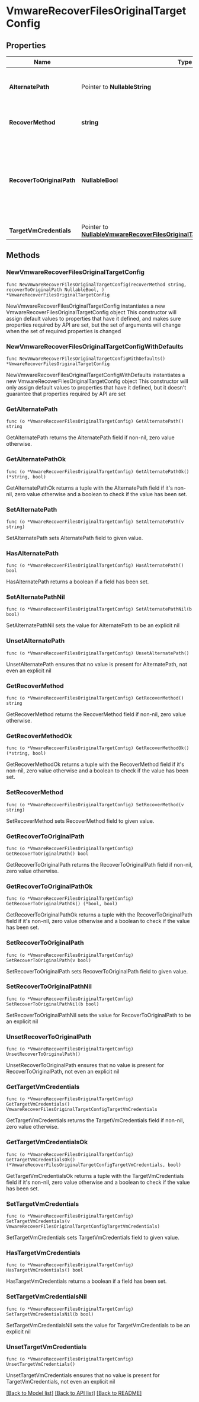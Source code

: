 # VmwareRecoverFilesOriginalTargetConfig

## Properties

Name | Type | Description | Notes
------------ | ------------- | ------------- | -------------
**AlternatePath** | Pointer to **NullableString** | Specifies the alternate path location to recover files to. | [optional] 
**RecoverMethod** | **string** | Specifies the method to recover files and folders. | 
**RecoverToOriginalPath** | **NullableBool** | Specifies whether to recover files and folders to the original path location. If false, alternatePath must be specified. | 
**TargetVmCredentials** | Pointer to [**NullableVmwareRecoverFilesOriginalTargetConfigTargetVmCredentials**](VmwareRecoverFilesOriginalTargetConfigTargetVmCredentials.md) |  | [optional] 

## Methods

### NewVmwareRecoverFilesOriginalTargetConfig

`func NewVmwareRecoverFilesOriginalTargetConfig(recoverMethod string, recoverToOriginalPath NullableBool, ) *VmwareRecoverFilesOriginalTargetConfig`

NewVmwareRecoverFilesOriginalTargetConfig instantiates a new VmwareRecoverFilesOriginalTargetConfig object
This constructor will assign default values to properties that have it defined,
and makes sure properties required by API are set, but the set of arguments
will change when the set of required properties is changed

### NewVmwareRecoverFilesOriginalTargetConfigWithDefaults

`func NewVmwareRecoverFilesOriginalTargetConfigWithDefaults() *VmwareRecoverFilesOriginalTargetConfig`

NewVmwareRecoverFilesOriginalTargetConfigWithDefaults instantiates a new VmwareRecoverFilesOriginalTargetConfig object
This constructor will only assign default values to properties that have it defined,
but it doesn't guarantee that properties required by API are set

### GetAlternatePath

`func (o *VmwareRecoverFilesOriginalTargetConfig) GetAlternatePath() string`

GetAlternatePath returns the AlternatePath field if non-nil, zero value otherwise.

### GetAlternatePathOk

`func (o *VmwareRecoverFilesOriginalTargetConfig) GetAlternatePathOk() (*string, bool)`

GetAlternatePathOk returns a tuple with the AlternatePath field if it's non-nil, zero value otherwise
and a boolean to check if the value has been set.

### SetAlternatePath

`func (o *VmwareRecoverFilesOriginalTargetConfig) SetAlternatePath(v string)`

SetAlternatePath sets AlternatePath field to given value.

### HasAlternatePath

`func (o *VmwareRecoverFilesOriginalTargetConfig) HasAlternatePath() bool`

HasAlternatePath returns a boolean if a field has been set.

### SetAlternatePathNil

`func (o *VmwareRecoverFilesOriginalTargetConfig) SetAlternatePathNil(b bool)`

 SetAlternatePathNil sets the value for AlternatePath to be an explicit nil

### UnsetAlternatePath
`func (o *VmwareRecoverFilesOriginalTargetConfig) UnsetAlternatePath()`

UnsetAlternatePath ensures that no value is present for AlternatePath, not even an explicit nil
### GetRecoverMethod

`func (o *VmwareRecoverFilesOriginalTargetConfig) GetRecoverMethod() string`

GetRecoverMethod returns the RecoverMethod field if non-nil, zero value otherwise.

### GetRecoverMethodOk

`func (o *VmwareRecoverFilesOriginalTargetConfig) GetRecoverMethodOk() (*string, bool)`

GetRecoverMethodOk returns a tuple with the RecoverMethod field if it's non-nil, zero value otherwise
and a boolean to check if the value has been set.

### SetRecoverMethod

`func (o *VmwareRecoverFilesOriginalTargetConfig) SetRecoverMethod(v string)`

SetRecoverMethod sets RecoverMethod field to given value.


### GetRecoverToOriginalPath

`func (o *VmwareRecoverFilesOriginalTargetConfig) GetRecoverToOriginalPath() bool`

GetRecoverToOriginalPath returns the RecoverToOriginalPath field if non-nil, zero value otherwise.

### GetRecoverToOriginalPathOk

`func (o *VmwareRecoverFilesOriginalTargetConfig) GetRecoverToOriginalPathOk() (*bool, bool)`

GetRecoverToOriginalPathOk returns a tuple with the RecoverToOriginalPath field if it's non-nil, zero value otherwise
and a boolean to check if the value has been set.

### SetRecoverToOriginalPath

`func (o *VmwareRecoverFilesOriginalTargetConfig) SetRecoverToOriginalPath(v bool)`

SetRecoverToOriginalPath sets RecoverToOriginalPath field to given value.


### SetRecoverToOriginalPathNil

`func (o *VmwareRecoverFilesOriginalTargetConfig) SetRecoverToOriginalPathNil(b bool)`

 SetRecoverToOriginalPathNil sets the value for RecoverToOriginalPath to be an explicit nil

### UnsetRecoverToOriginalPath
`func (o *VmwareRecoverFilesOriginalTargetConfig) UnsetRecoverToOriginalPath()`

UnsetRecoverToOriginalPath ensures that no value is present for RecoverToOriginalPath, not even an explicit nil
### GetTargetVmCredentials

`func (o *VmwareRecoverFilesOriginalTargetConfig) GetTargetVmCredentials() VmwareRecoverFilesOriginalTargetConfigTargetVmCredentials`

GetTargetVmCredentials returns the TargetVmCredentials field if non-nil, zero value otherwise.

### GetTargetVmCredentialsOk

`func (o *VmwareRecoverFilesOriginalTargetConfig) GetTargetVmCredentialsOk() (*VmwareRecoverFilesOriginalTargetConfigTargetVmCredentials, bool)`

GetTargetVmCredentialsOk returns a tuple with the TargetVmCredentials field if it's non-nil, zero value otherwise
and a boolean to check if the value has been set.

### SetTargetVmCredentials

`func (o *VmwareRecoverFilesOriginalTargetConfig) SetTargetVmCredentials(v VmwareRecoverFilesOriginalTargetConfigTargetVmCredentials)`

SetTargetVmCredentials sets TargetVmCredentials field to given value.

### HasTargetVmCredentials

`func (o *VmwareRecoverFilesOriginalTargetConfig) HasTargetVmCredentials() bool`

HasTargetVmCredentials returns a boolean if a field has been set.

### SetTargetVmCredentialsNil

`func (o *VmwareRecoverFilesOriginalTargetConfig) SetTargetVmCredentialsNil(b bool)`

 SetTargetVmCredentialsNil sets the value for TargetVmCredentials to be an explicit nil

### UnsetTargetVmCredentials
`func (o *VmwareRecoverFilesOriginalTargetConfig) UnsetTargetVmCredentials()`

UnsetTargetVmCredentials ensures that no value is present for TargetVmCredentials, not even an explicit nil

[[Back to Model list]](../README.md#documentation-for-models) [[Back to API list]](../README.md#documentation-for-api-endpoints) [[Back to README]](../README.md)


